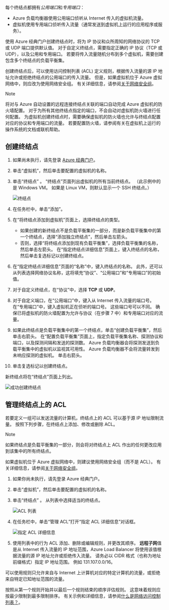 
每个终结点都拥有*公用端口*和*专用端口*：

* Azure 负载均衡器使用公用端口侦听从 Internet 传入的虚拟机流量。
* 虚拟机使用专用端口侦听传入流量（通常发送到虚拟机上运行的应用程序或服务）。

使用 Azure 经典门户创建终结点时，将为 IP 协议和众所周知的网络协议的 TCP 或 UDP 端口提供默认值。 对于自定义终结点，需要指定正确的 IP 协议（TCP 或 UDP），以及公用和专用端口。 若要将传入流量随机分布到多个虚拟机，需要创建包含多个终结点的负载平衡集。

创建终结点后，可以使用访问控制列表 (ACL) 定义规则，根据传入流量的源 IP 地址允许或拒绝终结点的公用端口的传入流量。 但是，如果虚拟机位于 Azure 虚拟网络中，则应改为使用网络安全组。 有关详细信息，请参阅[关于网络安全组](../articles/virtual-network/virtual-networks-nsg.md)。

> [!NOTE]
> 将对与 Azure 自动设置的远程连接终结点关联的端口自动完成 Azure 虚拟机的防火墙配置。 对于为所有其他终结点指定的端口，不会自动对虚拟机防火墙进行任何配置。 为虚拟机创建终结点时，需要确保虚拟机的防火墙也允许与终结点配置对应的协议和专用端口的流量。 若要配置防火墙，请参阅有关在虚拟机上运行的操作系统的文档或联机帮助。
> 
> 

## <a name="create-an-endpoint"></a>创建终结点
1. 如果尚未执行，请先登录 [Azure 经典门户](http://manage.windowsazure.com)。
2. 单击“虚拟机”，然后单击要配置的虚拟机的名称。
3. 单击“终结点” 。 “终结点”页面列出虚拟机的所有当前终结点。 （此示例中的是 Windows VM。 如果是 Linux VM，则默认显示一个 SSH 终结点。）
   
   ![终结点](./media/virtual-machines-common-classic-setup-endpoints/endpointswindows.png)
4. 在任务栏中，单击“添加”。
5. 在“将终结点添加到虚拟机”页面上，选择终结点的类型。
   
   * 如果创建的新终结点不是负载平衡集的一部分，而是新负载平衡集中的第一个终结点，选择“添加独立终结点”，然后单击左箭头。
   * 否则，选择“将终结点添加到现有负载平衡集”，选择负载平衡集的名称，然后单击左箭头。 在“指定终结点详细信息”页面上，键入终结点的名称，然后单击复选标记以创建终结点。
6. 在“指定终结点详细信息”页面的“名称”中，键入终结点的名称。 此外，还可以从列表选择网络协议名称，这将填充“协议”、“公用端口”和“专用端口”的初始值。
7. 对于自定义终结点，在“协议”中，选择 **TCP** 或 **UDP**。
8. 对于自定义端口，在“公用端口”中，键入从 Internet 传入流量的端口号。 在“专用端口”中，键入虚拟机正在侦听的端口号。 这些端口号可以不同。 确保已将虚拟机的防火墙配置为允许与协议（在步骤 7 中）和专用端口对应的流量。
9. 如果此终结点是负载平衡集中的第一个终结点，单击“创建负载平衡集”，然后单击右箭头。 在“配置负载平衡集”页面上，指定负载平衡集名称、探测协议和端口，以及探测间隔和发送的探测数。 Azure 负载均衡器会将探测发送到负载平衡集中的虚拟机以监视其可用性。 Azure 负载均衡器不会将流量转发到未响应探测的虚拟机。 单击右箭头。
10. 单击复选标记以创建终结点。

新终结点将在“终结点”页面上列出。

![成功创建终结点](./media/virtual-machines-common-classic-setup-endpoints/endpointwindowsnew.png)

## <a name="manage-the-acl-on-an-endpoint"></a>管理终结点上的 ACL
若要定义一组可以发送流量的计算机，终结点上的 ACL 可以基于源 IP 地址限制流量。 按照下列步骤，在终结点上添加、修改或删除 ACL。

> [!NOTE]
> 如果终结点是负载平衡集的一部分，则会将对终结点上 ACL 作出的任何更改应用到该集中的所有终结点。
> 
> 

如果虚拟机位于 Azure 虚拟网络中，则建议使用网络安全组（而不是 ACL）。 有关详细信息，请参阅[关于网络安全组](../articles/virtual-network/virtual-networks-nsg.md)。

1. 如果你尚未执行，请先登录 Azure 经典门户。
2. 单击“虚拟机”，然后单击要配置的虚拟机的名称。
3. 单击“终结点” 。 从列表中选择适当的终结点。
   
   ![ACL 列表](./media/virtual-machines-common-classic-setup-endpoints/EndpointsShowsDefaultEndpointsForVM.png)
4. 在任务栏中，单击“管理 ACL”打开“指定 ACL 详细信息”对话框。
   
   ![指定 ACL 详细信息](./media/virtual-machines-common-classic-setup-endpoints/EndpointACLdetails.png)
5. 使用列表中的行为 ACL 添加、删除或编辑规则，并更改其顺序。 **远程子网**值是从 Internet 传入流量的 IP 地址范围，Azure Load Balancer 将使用该值根据流量的源 IP 地址允许或拒绝传入流量。 请务必以 CIDR 格式（也称为地址前缀格式）指定 IP 地址范围。 例如 131.107.0.0/16。

可以使用规则只允许来自与 Internet 上计算机对应的特定计算机的流量，或拒绝来自特定已知地址范围的流量。

按照从第一个规则开始并以最后一个规则结束的顺序评估规则。 这意味着规则应按最少限制到最多限制排序。 有关示例和详细信息，请参阅[什么是网络访问控制列表？](../articles/virtual-network/virtual-networks-acl.md)。



<!--HONumber=Nov16_HO3-->


